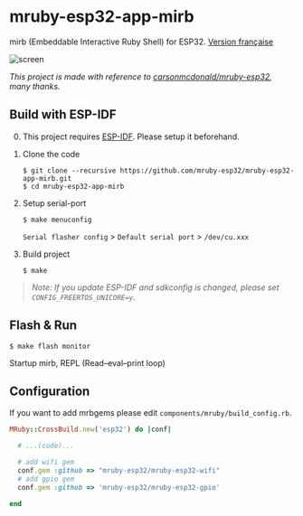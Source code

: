 # mruby-esp32-app-mirb

mirb (Embeddable Interactive Ruby Shell) for ESP32.
[Version française](README-FR.md)

![screen](images/screen.png)

*This project is made with reference to [carsonmcdonald/mruby-esp32](https://github.com/carsonmcdonald/mruby-esp32), many thanks.*

## Build with ESP-IDF

0) This project requires [ESP-IDF](https://github.com/espressif/esp-idf). Please setup it beforehand.

1) Clone the code

	```
	$ git clone --recursive https://github.com/mruby-esp32/mruby-esp32-app-mirb.git
	$ cd mruby-esp32-app-mirb
	```

2) Setup serial-port

	```
	$ make menuconfig
	```

	`Serial flasher config` > `Default serial port` > `/dev/cu.xxx`
  
3) Build project

	```
	$ make
	```

> *Note: If you update ESP-IDF and sdkconfig is changed, please set `CONFIG_FREERTOS_UNICORE=y`.*

## Flash & Run

```
$ make flash monitor
```

Startup mirb, REPL (Read–eval–print loop)

## Configuration

If you want to add mrbgems please edit `components/mruby/build_config.rb`.

```ruby
MRuby::CrossBuild.new('esp32') do |conf|

  # ...(code)...

  # add wifi gem
  conf.gem :github => "mruby-esp32/mruby-esp32-wifi"
  # add gpio gem
  conf.gem :github => 'mruby-esp32/mruby-esp32-gpio'

end
```

